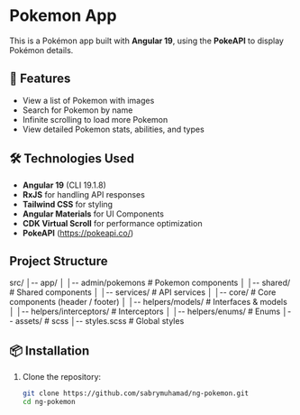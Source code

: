# Pokemon App

This is a Pokémon app built with **Angular 19**, using the **PokeAPI** to display Pokémon details.

## 🚀 Features
- View a list of Pokemon with images
- Search for Pokemon by name
- Infinite scrolling to load more Pokemon
- View detailed Pokemon stats, abilities, and types

## 🛠️ Technologies Used
- **Angular 19** (CLI 19.1.8)
- **RxJS** for handling API responses
- **Tailwind CSS** for styling
- **Angular Materials** for UI Components
- **CDK Virtual Scroll** for performance optimization
- **PokeAPI** (https://pokeapi.co/)

## Project Structure
src/
│-- app/
│   │-- admin/pokemons              # Pokemon components
│   │-- shared/                     # Shared components
│   │-- services/                   # API services
│   │-- core/                       # Core components (header / footer)
│   │-- helpers/models/             # Interfaces & models
│   │-- helpers/interceptors/       # Interceptors
│   │-- helpers/enums/              # Enums
│-- assets/                         # scss
│-- styles.scss                      # Global styles


## 📦 Installation
1. Clone the repository:
   ```sh
   git clone https://github.com/sabrymuhamad/ng-pokemon.git
   cd ng-pokemon

